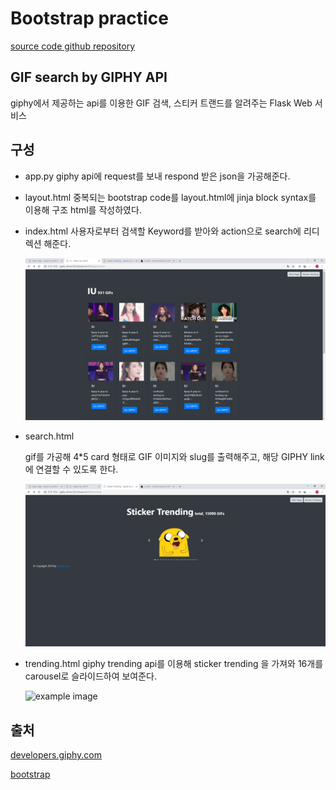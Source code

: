 # Bootstrap practice

[source code github repository](https://github.com/jiwookseo/giphy)



## GIF search by GIPHY API

giphy에서 제공하는 api를 이용한 GIF 검색, 스티커 트랜드를 알려주는 Flask Web 서비스



## 구성

- app.py
  giphy api에 request를 보내 respond 받은 json을 가공해준다.



- layout.html
  중복되는 bootstrap code를 layout.html에 jinja block syntax를 이용해 구조 html를 작성하였다.



- index.html
  사용자로부터 검색할 Keyword를 받아와 action으로 search에 리디렉션 해준다.

  ![example image](img/1.PNG)



- search.html

  gif를 가공해 4*5 card 형태로 GIF 이미지와 slug를 출력해주고, 해당 GIPHY link에 연결할 수 있도록 한다.

  ![example image](img/2.PNG)



- trending.html
  giphy trending api를 이용해 sticker trending 을 가져와 16개를 carousel로 슬라이드하여 보여준다.

  ![example image](img/3.PNG)


## 출처

[developers.giphy.com](https://developers.giphy.com)

[bootstrap](https://getbootstrap.com/)